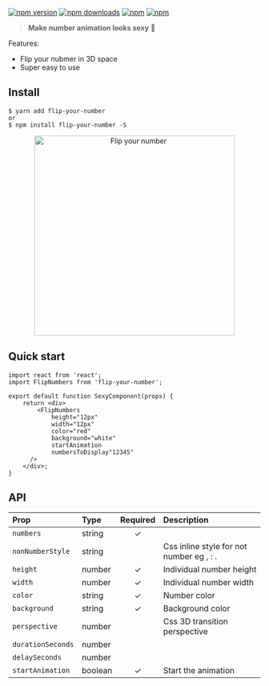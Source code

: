 [![npm version](https://img.shields.io/npm/v/flip-your-number.svg?style=flat-square)](https://www.npmjs.com/package/flip-your-number)
[![npm downloads](https://img.shields.io/npm/dm/flip-your-number.svg?style=flat-square)](https://www.npmjs.com/package/flip-your-number)
[![npm](https://img.shields.io/npm/dt/flip-your-number.svg?style=flat-square)](https://www.npmjs.com/package/flip-your-number)
[![npm](https://img.shields.io/npm/l/flip-your-number.svg?style=flat-square)](https://www.npmjs.com/package/flip-your-number)

> **Make number animation looks sexy** :clap:

Features:

* Flip your nubmer in 3D space
* Super easy to use

## Install

    $ yarn add flip-your-number
    or
    $ npm install flip-your-number -S


<p align="center">
    <img width="400" src="https://raw.githubusercontent.com/bluebill1049/flip-your-number/master/example/flip-your-number.gif" alt="Flip your number" />
</p>


## Quick start

    import react from 'react';
    import FlipNumbers from 'flip-your-number';

    export default function SexyComponent(props) {
        return <div>
            <FlipNumbers
                height="12px"
                width="12px"
                color="red"
                background="white"
                startAnimation
                numbersToDisplay"12345"
          />
        </div>;
    }

## API

| Prop                  | Type     | Required | Description                                                                            |
| :-------------------- | :------- | :------: | :------------------------------------------------------------------------------------- |
| `numbers`      | string  |    ✓     |                                  |
| `nonNumberStyle`            | string    |          | Css inline style for not number eg , : . |
| `height`              | number |    ✓      | Individual number height |
| `width`              | number |    ✓      | Individual number width |
| `color`              | string |     ✓     | Number color |
| `background`              | string |    ✓      | Background color |
| `perspective`              | number |          | Css 3D transition perspective |
| `durationSeconds`              | number |          |  |
| `delaySeconds`              | number |          |  |
| `startAnimation`              | boolean |     ✓     | Start the animation |
